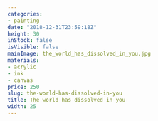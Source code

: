 ```yaml
---
categories:
- painting
date: "2018-12-31T23:59:18Z"
height: 30
inStock: false
isVisible: false
mainImage: the_world_has_dissolved_in_you.jpg
materials:
- acrylic
- ink
- canvas
price: 250
slug: the-world-has-dissolved-in-you
title: The world has dissolved in you
width: 25
---
```


